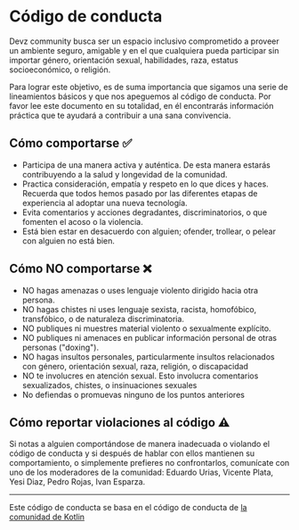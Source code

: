 # Código de conducta

Devz community busca ser un espacio inclusivo comprometido a proveer un ambiente seguro, amigable y en el que cualquiera pueda participar sin importar género, orientación sexual, habilidades, raza, estatus socioeconómico, o religión.

Para lograr este objetivo, es de suma importancia que sigamos una serie de lineamientos básicos y que nos apeguemos al código de conducta. Por favor lee este documento en su totalidad, en él encontrarás información práctica que te ayudará a contribuir a una sana convivencia.

## Cómo comportarse ✅

- Participa de una manera activa y auténtica. De esta manera estarás contribuyendo a la salud y longevidad de la comunidad.
- Practica consideración, empatía y respeto en lo que dices y haces. Recuerda que todos hemos pasado por las diferentes etapas de experiencia al adoptar una nueva tecnología.
- Evita comentarios y acciones degradantes, discriminatorios, o que fomenten el acoso o la violencia.
- Está bien estar en desacuerdo con alguien; ofender, trollear, o pelear con alguien no está bien.

## Cómo NO comportarse ❌
- NO hagas amenazas o uses lenguaje violento dirigido hacia otra persona.
- NO hagas chistes ni uses lenguaje sexista, racista, homofóbico, transfóbico, o de naturaleza discriminatoria.
- NO publiques ni muestres material violento o sexualmente explícito.
- NO publiques ni amenaces en publicar información personal de otras personas ("doxing").
- NO hagas insultos personales, particularmente insultos relacionados con género, orientación sexual, raza, religión, o discapacidad
- NO te involucres en atención sexual. Esto involucra comentarios sexualizados, chistes, o insinuaciones sexuales
- No defiendas o promuevas ninguno de los puntos anteriores

## Cómo reportar violaciones al código ⚠
Si notas a alguien comportándose de manera inadecuada o violando el código de conducta y si después de hablar con ellos mantienen su comportamiento, o simplemente prefieres no confrontarlos, comunícate con uno de los moderadores de la comunidad: Eduardo Urias, Vicente Plata, Yesi Diaz, Pedro Rojas, Ivan Esparza. 

----------------------
Este código de conducta se basa en el código de conducta de [la comunidad de Kotlin](https://kotlinlang.org/community/slackccugl.html)

